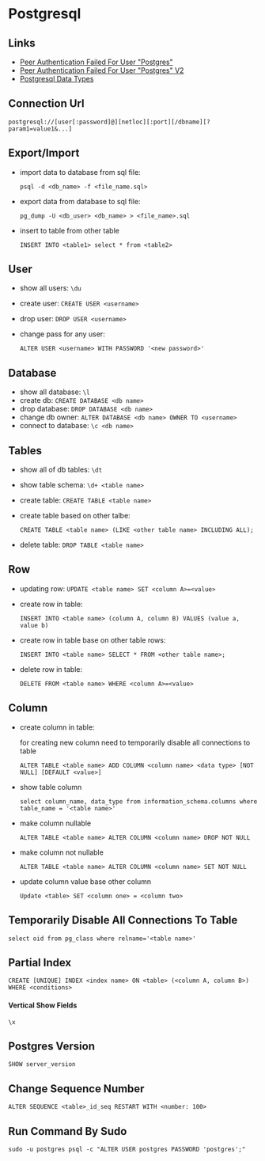 # Postgresql

## Links

- [Peer Authentication Failed For User "Postgres"](https://stackoverflow.com/questions/8167602/django-connection-to-postgresql-peer-authentication-failed#answer-8232004)
- [Peer Authentication Failed For User "Postgres" V2](https://stackoverflow.com/questions/18664074/getting-error-peer-authentication-failed-for-user-postgres-when-trying-to-ge#answer-18664239)
- [Postgresql Data Types](https://www.tutorialspoint.com/postgresql/postgresql_data_types.htm)

## Connection Url

`postgresql://[user[:password]@][netloc][:port][/dbname][?param1=value1&...]`

## Export/Import

- import data to database from sql file:

  `psql -d <db_name> -f <file_name.sql>`

- export data from database to sql file:

  `pg_dump -U <db_user> <db_name> > <file_name>.sql`
  
- insert to table from other table

  `INSERT INTO <table1> select * from <table2>`

## User

- show all users: `\du`

- create user: `CREATE USER <username>`

- drop user: `DROP USER <username>`

- change pass for any user:

  `ALTER USER <username> WITH PASSWORD '<new password>'`

## Database

- show all database: `\l`
- create db: `CREATE DATABASE <db name>`
- drop database: `DROP DATABASE <db name>`
- change db owner: `ALTER DATABASE <db name> OWNER TO <username>`
- connect to database: `\c <db name>`

## Tables

- show all of db tables: `\dt`

- show table schema: `\d+ <table name>`

- create table: `CREATE TABLE <table name>`

- create table based on other talbe:

  `CREATE TABLE <table name> (LIKE <other table name> INCLUDING ALL);`

- delete table: `DROP TABLE <table name>`

## Row

- updating row: `UPDATE <table name> SET <column A>=<value>`

- create row in table:

  `INSERT INTO <table name> (column A, column B) VALUES (value a, value b)`

- create row in table base on other table rows:

  `INSERT INTO <table name> SELECT * FROM <other table name>;`

- delete row in table:

  `DELETE FROM <table name> WHERE <column A>=<value>`

## Column

- create column in table:

  for creating new column need to temporarily disable all connections to table

  `ALTER TABLE <table name> ADD COLUMN <column name> <data type> [NOT NULL] [DEFAULT <value>]`
  
- show table column

  `select column_name, data_type from information_schema.columns where table_name = '<table name>'`

- make column nullable

  `ALTER TABLE <table name> ALTER COLUMN <column name> DROP NOT NULL`

- make column not nullable

  `ALTER TABLE <table name> ALTER COLUMN <column name> SET NOT NULL`

- update column value base other column

  `Update <table> SET <column one> = <column two>`

## Temporarily Disable All Connections To Table

`select oid from pg_class where relname='<table name>'`

## Partial Index

`CREATE [UNIQUE] INDEX <index name> ON <table> (<column A, column B>) WHERE <conditions>`

#### Vertical Show Fields

`\x`

## Postgres Version

`SHOW server_version`

## Change Sequence Number

`ALTER SEQUENCE <table>_id_seq RESTART WITH <number: 100>`

## Run Command By Sudo

`sudo -u postgres psql -c "ALTER USER postgres PASSWORD 'postgres';"`